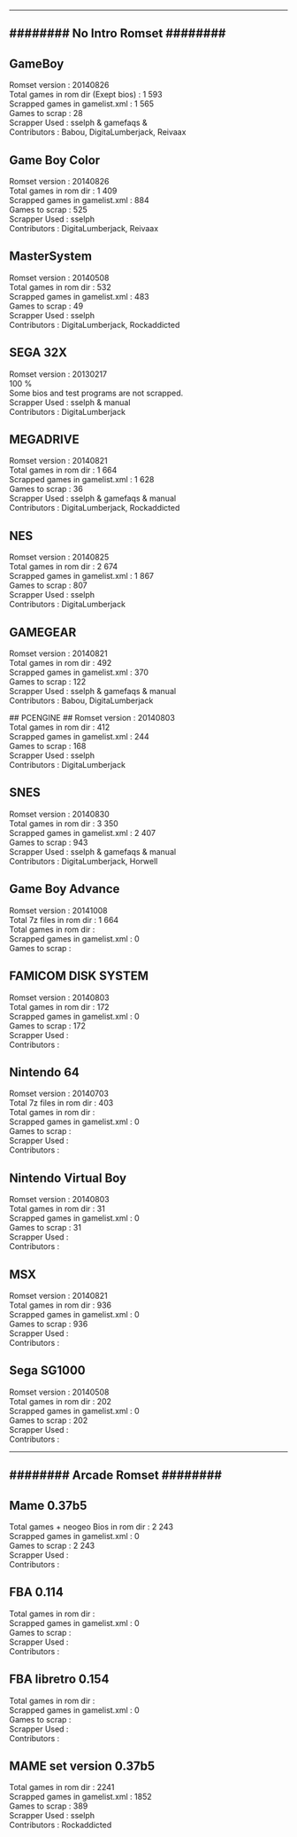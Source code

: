 ﻿-------------------------------
######## No Intro Romset ########
-------------------------------

## GameBoy ##
Romset version : 20140826  
Total games in rom dir (Exept bios) : 1 593  
Scrapped games in gamelist.xml : 1 565  
Games to scrap : 28  
Scrapper Used : sselph & gamefaqs &   
Contributors : Babou, DigitaLumberjack, Reivaax  

## Game Boy Color ##
Romset version : 20140826  
Total games in rom dir : 1 409    
Scrapped games in gamelist.xml : 884    
Games to scrap : 525  
Scrapper Used : sselph  
Contributors : DigitaLumberjack, Reivaax  

## MasterSystem ##
Romset version : 20140508  
Total games in rom dir : 532  
Scrapped games in gamelist.xml : 483  
Games to scrap : 49  
Scrapper Used : sselph  
Contributors : DigitaLumberjack, Rockaddicted  

## SEGA 32X ##
Romset version : 20130217  
100 %    
Some bios and test programs are not scrapped.  
Scrapper Used : sselph & manual  
Contributors : DigitaLumberjack  

## MEGADRIVE ##
Romset version : 20140821  
Total games in rom dir : 1 664     
Scrapped games in gamelist.xml : 1 628     
Games to scrap : 36   
Scrapper Used : sselph & gamefaqs & manual  
Contributors : DigitaLumberjack, Rockaddicted  

## NES ##
Romset version : 20140825  
Total games in rom dir : 2 674  
Scrapped games in gamelist.xml : 1 867  
Games to scrap : 807  
Scrapper Used : sselph  
Contributors : DigitaLumberjack  

## GAMEGEAR ##
Romset version : 20140821  
Total games in rom dir : 492    
Scrapped games in gamelist.xml : 370    
Games to scrap : 122  
Scrapper Used : sselph & gamefaqs & manual  
Contributors : Babou, DigitaLumberjack  

## PCENGINE ##
Romset version : 20140803  
Total games in rom dir : 412     
Scrapped games in gamelist.xml : 244    
Games to scrap : 168  
Scrapper Used : sselph  
Contributors : DigitaLumberjack  

## SNES ##
Romset version : 20140830  
Total games in rom dir : 3 350    
Scrapped games in gamelist.xml : 2 407    
Games to scrap : 943  
Scrapper Used : sselph & gamefaqs & manual  
Contributors : DigitaLumberjack, Horwell  

## Game Boy Advance ##
Romset version : 20141008  
Total 7z files in rom dir : 1 664  
Total games in rom dir :  
Scrapped games in gamelist.xml : 0  
Games to scrap :  

## FAMICOM DISK SYSTEM ##
Romset version : 20140803  
Total games in rom dir : 172  
Scrapped games in gamelist.xml : 0  
Games to scrap : 172  
Scrapper Used :  
Contributors :  

## Nintendo 64 ##
Romset version : 20140703  
Total 7z files in rom dir : 403  
Total games in rom dir :  
Scrapped games in gamelist.xml : 0  
Games to scrap :  
Scrapper Used :  
Contributors :  

## Nintendo Virtual Boy ##
Romset version : 20140803  
Total games in rom dir : 31  
Scrapped games in gamelist.xml : 0  
Games to scrap : 31  
Scrapper Used :  
Contributors :  

## MSX ##
Romset version : 20140821  
Total games in rom dir : 936  
Scrapped games in gamelist.xml : 0  
Games to scrap : 936  
Scrapper Used :  
Contributors :  

## Sega SG1000 ##  
Romset version : 20140508    
Total games in rom dir : 202    
Scrapped games in gamelist.xml : 0    
Games to scrap : 202  
Scrapper Used :  
Contributors :  


-------------------------------
######## Arcade Romset ########
-------------------------------

## Mame 0.37b5 ##  
Total games + neogeo Bios in rom dir : 2 243  
Scrapped games in gamelist.xml : 0  
Games to scrap : 2 243  
Scrapper Used :  
Contributors :  

## FBA 0.114 ##
Total games in rom dir :  
Scrapped games in gamelist.xml : 0  
Games to scrap :  
Scrapper Used :  
Contributors :  

## FBA libretro 0.154 ##
Total games in rom dir :  
Scrapped games in gamelist.xml : 0  
Games to scrap :  
Scrapper Used :  
Contributors :  

## MAME set version 0.37b5 ##
Total games in rom dir : 2241  
Scrapped games in gamelist.xml : 1852  
Games to scrap : 389  
Scrapper Used : sselph   
Contributors : Rockaddicted   
